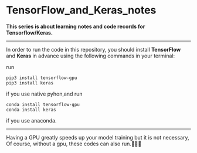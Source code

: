 # TensorFlow_and_Keras_notes

**This series is about learning notes and code records for Tensorflow/Keras.**

----------------------

In order to run the code in this repository, you should install **TensorFlow** and **Keras** in advance using the following commands in your terminal:

run
```shell
pip3 install tensorflow-gpu
pip3 install keras
```
if you use native pyhon,and run
```shell
conda install tensorflow-gpu 
conda install keras
```
if you use anaconda.

-------------

Having a GPU greatly speeds up your model training but it is not necessary, Of course, without a gpu, these codes can also run.🙂🙂🙂